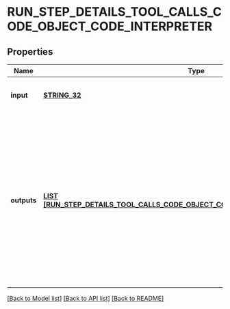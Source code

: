 # RUN_STEP_DETAILS_TOOL_CALLS_CODE_OBJECT_CODE_INTERPRETER

## Properties
Name | Type | Description | Notes
------------ | ------------- | ------------- | -------------
**input** | [**STRING_32**](STRING_32.md) | The input to the Code Interpreter tool call. | [default to null]
**outputs** | [**LIST [RUN_STEP_DETAILS_TOOL_CALLS_CODE_OBJECT_CODE_INTERPRETER_OUTPUTS_INNER]**](RunStepDetailsToolCallsCodeObject_code_interpreter_outputs_inner.md) | The outputs from the Code Interpreter tool call. Code Interpreter can output one or more items, including text (&#x60;logs&#x60;) or images (&#x60;image&#x60;). Each of these are represented by a different object type. | [default to null]

[[Back to Model list]](../README.md#documentation-for-models) [[Back to API list]](../README.md#documentation-for-api-endpoints) [[Back to README]](../README.md)


